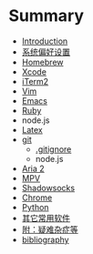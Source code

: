 # Summary

* [Introduction](README.md)
* [系统偏好设置](preference_and_settings/readme.md)
* [Homebrew](homebrew.md)
* [Xcode](xcode.md)
* [iTerm2](iterm2.md)
* [Vim](vim.md)
* [Emacs](emacs.md)
* [Ruby](ruby.md)
* node.js
* [Latex](latex.md)
* [git](git.md)
   * [.gitignore](gitignore.md)
   * node.js
* [Aria 2](aria_2/readme.md)
* [MPV](mpv.md)
* [Shadowsocks](shadowsocks.md)
* [Chrome](chrome.md)
* [Python](python.md)
* [其它常用软件](Others.md)
* [附：疑难杂症等](appendix.md)
* [bibliography](bibliography.md)

